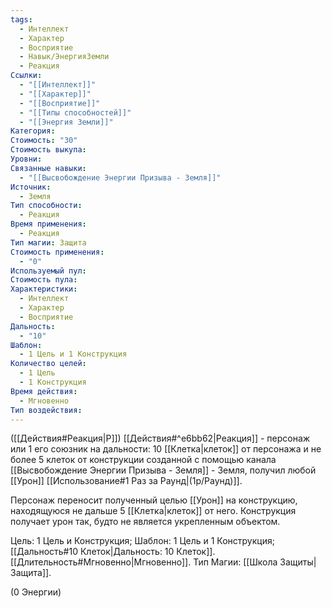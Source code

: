 ```yaml
---
tags:
  - Интеллект
  - Характер
  - Восприятие
  - Навык/ЭнергияЗемли
  - Реакция
Ссылки:
  - "[[Интеллект]]"
  - "[[Характер]]"
  - "[[Восприятие]]"
  - "[[Типы способностей]]"
  - "[[Энергия Земли]]"
Категория: 
Стоимость: "30"
Стоимость выкупа: 
Уровни: 
Связанные навыки:
  - "[[Высвобождение Энергии Призыва - Земля]]"
Источник:
  - Земля
Тип способности:
  - Реакция
Время применения:
  - Реакция
Тип магии: Защита
Стоимость применения:
  - "0"
Используемый пул: 
Стоимость пула: 
Характеристики:
  - Интеллект
  - Характер
  - Восприятие
Дальность:
  - "10"
Шаблон:
  - 1 Цель и 1 Конструкция
Количество целей:
  - 1 Цель
  - 1 Конструкция
Время действия:
  - Мгновенно
Тип воздействия:
---
```

([[Действия#Реакция|Р]]) [[Действия#^e6bb62|Реакция]] - персонаж или 1 его союзник на дальности: 10 [[Клетка|клеток]] от персонажа и не более 5 клеток от конструкции созданной с помощью канала [[Высвобождение Энергии Призыва - Земля]] - Земля, получил любой [[Урон]] [[Использование#1 Раз за Раунд|(1р/Раунд)]].

Персонаж переносит полученный целью [[Урон]] на конструкцию, находящуюся не дальше 5 [[Клетка|клеток]] от него. Конструкция получает урон так, будто не является укрепленным объектом.

Цель: 1 Цель и Конструкция; Шаблон: 1 Цель и 1 Конструкция; [[Дальность#10 Клеток|Дальность: 10 Клеток]]. [[Длительность#Мгновенно|Мгновенно]]. Тип Магии: [[Школа Защиты|Защита]]. 

(0 Энергии)